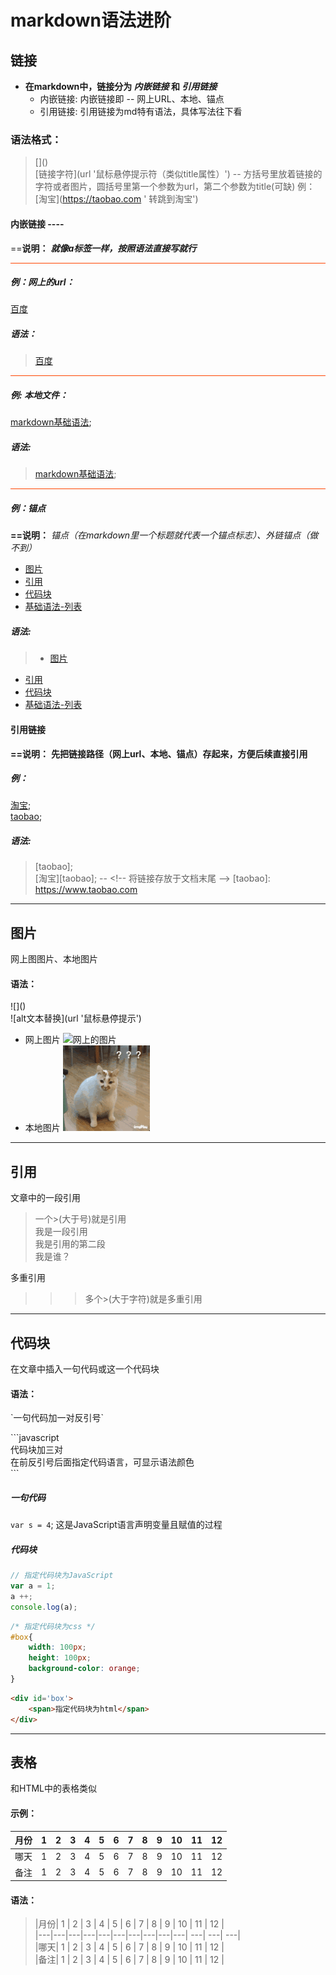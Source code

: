 # markdown语法进阶

## 链接
- **在markdown中，链接分为 *内嵌链接* 和 *引用链接***
    - 内嵌链接: 内嵌链接即 -- 网上URL、本地、锚点
    - 引用链接: 引用链接为md特有语法，具体写法往下看

### 语法格式：

>\[]()  
 \[链接字符](url '鼠标悬停提示符（类似title属性）') 
 -- 方括号里放着链接的字符或者图片，圆括号里第一个参数为url，第二个参数为title(可缺)
 例：\[淘宝](https://taobao.com ' 转跳到淘宝')

#### 内嵌链接 ----

==**说明：** ***就像a标签一样，按照语法直接写就行***

<div style="border-top:1px solid orangered"></div>

##### 例：网上的url：
[百度](http://www.baidu.com)  

##### 语法：
> [百度](http://www.baidu.com)

<div style="border-top:1px solid orangered"></div>

##### 例: 本地文件：
[markdown基础语法](./01-基础语法.md '查看基础语法');

##### 语法:
> [markdown基础语法](./01-基础语法.md '查看基础语法');

<div style="border-top:1px solid orangered"></div>

##### 例：锚点
**==说明：** *锚点（在markdown里一个标题就代表一个锚点标志）、外链锚点（做不到）*
- [图片](#图片)
- [引用](#引用)
- [代码块](#代码块 '跳到代码块')
- [基础语法-列表](./01-基础语法.md#列表)

##### 语法:
> - [图片](#图片)  
  - [引用](#引用)  
  - [代码块](#代码块 '跳到代码块')  
  - [基础语法-列表](./01-基础语法.md#列表)

#### 引用链接
**==说明：** **先把链接路径（网上url、本地、锚点）存起来，方便后续直接引用**

##### 例：
[淘宝][taobao];    
[taobao];

##### 语法:
> \[taobao];  
 \[淘宝]\[taobao];
 --
 \<!-- 将链接存放于文档末尾 --> 
 \[taobao]: https://www.taobao.com

---

## 图片
网上图图片、本地图片
#### 语法：
\!\[]()  
!\[alt文本替换](url '鼠标悬停提示')
- 网上图片
![网上的图片](https://www.baidu.com/img/bd_logo1.png?where=super '百度图片')
- 本地图片
![本地图片](./images/11.gif '这是一只猫')

---

## 引用
文章中的一段引用

> 一个>(大于号)就是引用  
我是一段引用  
我是引用的第二段  
我是谁？

多重引用

>>> 多个>(大于字符)就是多重引用

---

## 代码块
在文章中插入一句代码或这一个代码块

#### 语法：
\`一句代码加一对反引号\`  

\`\`\`javascript  
代码块加三对  
在前反引号后面指定代码语言，可显示语法颜色  
\`\`\`
##### 一句代码

`var s = 4`; 这是JavaScript语言声明变量且赋值的过程

##### 代码块
```javascript
// 指定代码块为JavaScript
var a = 1;
a ++;
console.log(a);
```
```css
/* 指定代码块为css */
#box{
    width: 100px;
    height: 100px;
    background-color: orange;
}
```
```html
<div id='box'>
    <span>指定代码块为html</span>
</div>
```

---

## 表格

和HTML中的表格类似

#### 示例：

|月份| 1 | 2 | 3 | 4 | 5 | 6 | 7 | 8 | 9 | 10 | 11 | 12 |
|---|---|---|---|---|---|---|---|---|---| ---| ---| ---|
|哪天| 1 | 2 | 3 | 4 | 5 | 6 | 7 | 8 | 9 | 10 | 11 | 12 |
|备注| 1 | 2 | 3 | 4 | 5 | 6 | 7 | 8 | 9 | 10 | 11 | 12 |

#### 语法：

>|月份| 1 | 2 | 3 | 4 | 5 | 6 | 7 | 8 | 9 | 10 | 11 | 12 |  
 |---|---|---|---|---|---|---|---|---|---| ---| ---| ---|  
 |哪天| 1 | 2 | 3 | 4 | 5 | 6 | 7 | 8 | 9 | 10 | 11 | 12 |  
 |备注| 1 | 2 | 3 | 4 | 5 | 6 | 7 | 8 | 9 | 10 | 11 | 12 |



<!-- 下面是链接地址 -->
[taobao]: https://www.taobao.com

